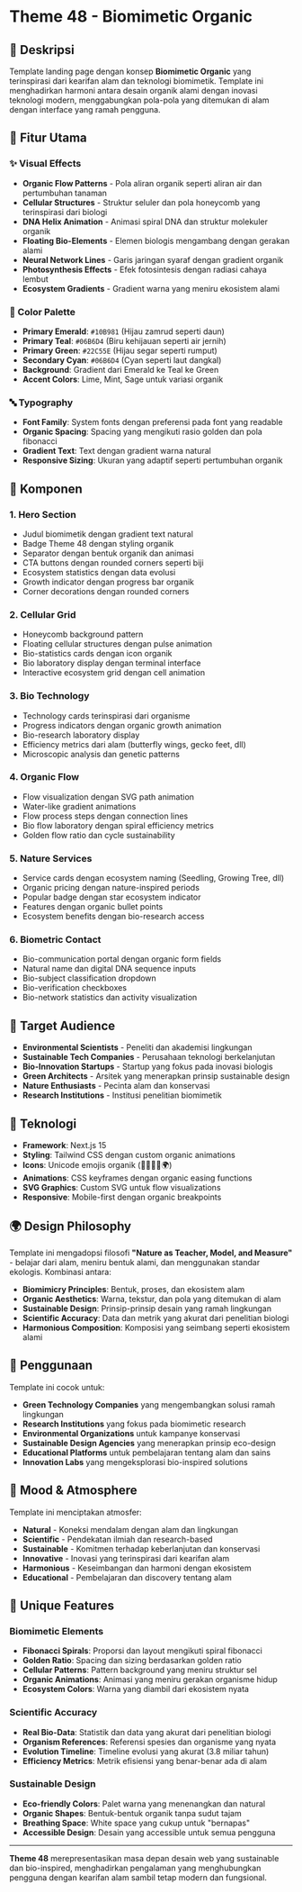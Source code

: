 # Theme 48 - Biomimetic Organic

## 🌿 Deskripsi
Template landing page dengan konsep **Biomimetic Organic** yang terinspirasi dari kearifan alam dan teknologi biomimetik. Template ini menghadirkan harmoni antara desain organik alami dengan inovasi teknologi modern, menggabungkan pola-pola yang ditemukan di alam dengan interface yang ramah pengguna.

## 🌱 Fitur Utama

### ✨ Visual Effects
- **Organic Flow Patterns** - Pola aliran organik seperti aliran air dan pertumbuhan tanaman
- **Cellular Structures** - Struktur seluler dan pola honeycomb yang terinspirasi dari biologi
- **DNA Helix Animation** - Animasi spiral DNA dan struktur molekuler organik
- **Floating Bio-Elements** - Elemen biologis mengambang dengan gerakan alami
- **Neural Network Lines** - Garis jaringan syaraf dengan gradient organik
- **Photosynthesis Effects** - Efek fotosintesis dengan radiasi cahaya lembut
- **Ecosystem Gradients** - Gradient warna yang meniru ekosistem alami

### 🎨 Color Palette
- **Primary Emerald**: `#10B981` (Hijau zamrud seperti daun)
- **Primary Teal**: `#06B6D4` (Biru kehijauan seperti air jernih)
- **Primary Green**: `#22C55E` (Hijau segar seperti rumput)
- **Secondary Cyan**: `#06B6D4` (Cyan seperti laut dangkal)
- **Background**: Gradient dari Emerald ke Teal ke Green
- **Accent Colors**: Lime, Mint, Sage untuk variasi organik

### 🔤 Typography
- **Font Family**: System fonts dengan preferensi pada font yang readable
- **Organic Spacing**: Spacing yang mengikuti rasio golden dan pola fibonacci
- **Gradient Text**: Text dengan gradient warna natural
- **Responsive Sizing**: Ukuran yang adaptif seperti pertumbuhan organik

## 📱 Komponen

### 1. **Hero Section**
- Judul biomimetik dengan gradient text natural
- Badge Theme 48 dengan styling organik
- Separator dengan bentuk organik dan animasi
- CTA buttons dengan rounded corners seperti biji
- Ecosystem statistics dengan data evolusi
- Growth indicator dengan progress bar organik
- Corner decorations dengan rounded corners

### 2. **Cellular Grid**
- Honeycomb background pattern
- Floating cellular structures dengan pulse animation
- Bio-statistics cards dengan icon organik
- Bio laboratory display dengan terminal interface
- Interactive ecosystem grid dengan cell animation

### 3. **Bio Technology**
- Technology cards terinspirasi dari organisme
- Progress indicators dengan organic growth animation
- Bio-research laboratory display
- Efficiency metrics dari alam (butterfly wings, gecko feet, dll)
- Microscopic analysis dan genetic patterns

### 4. **Organic Flow**
- Flow visualization dengan SVG path animation
- Water-like gradient animations
- Flow process steps dengan connection lines
- Bio flow laboratory dengan spiral efficiency metrics
- Golden flow ratio dan cycle sustainability

### 5. **Nature Services**
- Service cards dengan ecosystem naming (Seedling, Growing Tree, dll)
- Organic pricing dengan nature-inspired periods
- Popular badge dengan star ecosystem indicator
- Features dengan organic bullet points
- Ecosystem benefits dengan bio-research access

### 6. **Biometric Contact**
- Bio-communication portal dengan organic form fields
- Natural name dan digital DNA sequence inputs
- Bio-subject classification dropdown
- Bio-verification checkboxes
- Bio-network statistics dan activity visualization

## 🎯 Target Audience
- **Environmental Scientists** - Peneliti dan akademisi lingkungan
- **Sustainable Tech Companies** - Perusahaan teknologi berkelanjutan
- **Bio-Innovation Startups** - Startup yang fokus pada inovasi biologis
- **Green Architects** - Arsitek yang menerapkan prinsip sustainable design
- **Nature Enthusiasts** - Pecinta alam dan konservasi
- **Research Institutions** - Institusi penelitian biomimetik

## 🔧 Teknologi
- **Framework**: Next.js 15
- **Styling**: Tailwind CSS dengan custom organic animations
- **Icons**: Unicode emojis organik (🌿🔬🧬🌱🌍)
- **Animations**: CSS keyframes dengan organic easing functions
- **SVG Graphics**: Custom SVG untuk flow visualizations
- **Responsive**: Mobile-first dengan organic breakpoints

## 🌍 Design Philosophy
Template ini mengadopsi filosofi **"Nature as Teacher, Model, and Measure"** - belajar dari alam, meniru bentuk alami, dan menggunakan standar ekologis. Kombinasi antara:

- **Biomimicry Principles**: Bentuk, proses, dan ekosistem alam
- **Organic Aesthetics**: Warna, tekstur, dan pola yang ditemukan di alam
- **Sustainable Design**: Prinsip-prinsip desain yang ramah lingkungan
- **Scientific Accuracy**: Data dan metrik yang akurat dari penelitian biologi
- **Harmonious Composition**: Komposisi yang seimbang seperti ekosistem alami

## 🚀 Penggunaan
Template ini cocok untuk:
- **Green Technology Companies** yang mengembangkan solusi ramah lingkungan
- **Research Institutions** yang fokus pada biomimetic research
- **Environmental Organizations** untuk kampanye konservasi
- **Sustainable Design Agencies** yang menerapkan prinsip eco-design
- **Educational Platforms** untuk pembelajaran tentang alam dan sains
- **Innovation Labs** yang mengeksplorasi bio-inspired solutions

## 🌱 Mood & Atmosphere
Template ini menciptakan atmosfer:
- **Natural** - Koneksi mendalam dengan alam dan lingkungan
- **Scientific** - Pendekatan ilmiah dan research-based
- **Sustainable** - Komitmen terhadap keberlanjutan dan konservasi
- **Innovative** - Inovasi yang terinspirasi dari kearifan alam
- **Harmonious** - Keseimbangan dan harmoni dengan ekosistem
- **Educational** - Pembelajaran dan discovery tentang alam

## 🔬 Unique Features

### Biomimetic Elements
- **Fibonacci Spirals**: Proporsi dan layout mengikuti spiral fibonacci
- **Golden Ratio**: Spacing dan sizing berdasarkan golden ratio
- **Cellular Patterns**: Pattern background yang meniru struktur sel
- **Organic Animations**: Animasi yang meniru gerakan organisme hidup
- **Ecosystem Colors**: Warna yang diambil dari ekosistem nyata

### Scientific Accuracy
- **Real Bio-Data**: Statistik dan data yang akurat dari penelitian biologi
- **Organism References**: Referensi spesies dan organisme yang nyata
- **Evolution Timeline**: Timeline evolusi yang akurat (3.8 miliar tahun)
- **Efficiency Metrics**: Metrik efisiensi yang benar-benar ada di alam

### Sustainable Design
- **Eco-friendly Colors**: Palet warna yang menenangkan dan natural
- **Organic Shapes**: Bentuk-bentuk organik tanpa sudut tajam
- **Breathing Space**: White space yang cukup untuk "bernapas"
- **Accessible Design**: Desain yang accessible untuk semua pengguna

---

**Theme 48** merepresentasikan masa depan desain web yang sustainable dan bio-inspired, menghadirkan pengalaman yang menghubungkan pengguna dengan kearifan alam sambil tetap modern dan fungsional. 